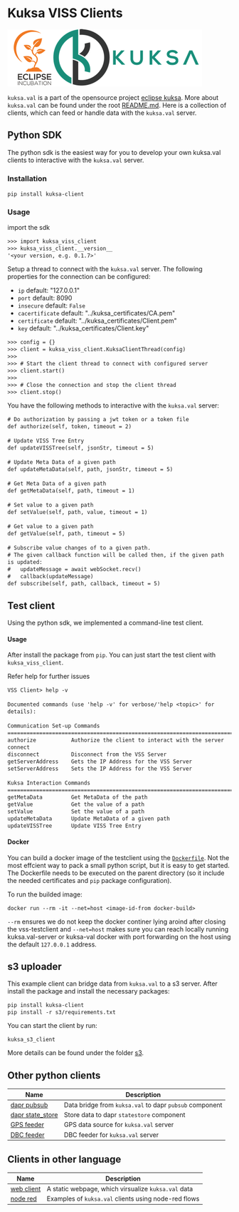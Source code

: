 # Kuksa VISS Clients
![kuksa.val Logo](../doc/pictures/logo.png)

`kuksa.val` is a part of the opensource project [eclipse kuksa](https://www.eclipse.org/kuksa/).
More about `kuksa.val` can be found under the root [README.md](../README.md).
Here is a collection of clients, which can feed or handle data with the `kuksa.val` server.

## Python SDK
The python sdk is the easiest way for you to develop your own kuksa.val clients to interactive with the `kuksa.val` server.

### Installation
```
pip install kuksa-client
```

### Usage

import the sdk
```
>>> import kuksa_viss_client
>>> kuksa_viss_client.__version__
'<your version, e.g. 0.1.7>'
```

Setup a thread to connect with the `kuksa.val` server.
The following properties for the connection can be configured:
- `ip` default: "127.0.0.1"
- `port` default: 8090
- `insecure` default: `False`
- `cacertificate` default: "../kuksa_certificates/CA.pem"
- `certificate` default: "../kuksa_certificates/Client.pem"
- `key` default: "../kuksa_certificates/Client.key"

```
>>> config = {} 
>>> client = kuksa_viss_client.KuksaClientThread(config)
>>> 
>>> # Start the client thread to connect with configured server
>>> client.start()
>>>
>>> # Close the connection and stop the client thread
>>> client.stop()
```

You have the following methods to interactive with the `kuksa.val` server:

```
# Do authorization by passing a jwt token or a token file
def authorize(self, token, timeout = 2)

# Update VISS Tree Entry 
def updateVISSTree(self, jsonStr, timeout = 5)

# Update Meta Data of a given path
def updateMetaData(self, path, jsonStr, timeout = 5)

# Get Meta Data of a given path
def getMetaData(self, path, timeout = 1)

# Set value to a given path
def setValue(self, path, value, timeout = 1)

# Get value to a given path
def getValue(self, path, timeout = 5)

# Subscribe value changes of to a given path.
# The given callback function will be called then, if the given path is updated:
#   updateMessage = await webSocket.recv()
#   callback(updateMessage)
def subscribe(self, path, callback, timeout = 5)
```

## Test client
Using the python sdk, we implemented a command-line test client.

#### Usage
After install the package from  `pip`. You can just start the test client with `kuksa_viss_client`.

Refer help for further issues
```
VSS Client> help -v

Documented commands (use 'help -v' for verbose/'help <topic>' for details):

Communication Set-up Commands
================================================================================
authorize           Authorize the client to interact with the server
connect             
disconnect          Disconnect from the VSS Server
getServerAddress    Gets the IP Address for the VSS Server
setServerAddress    Sets the IP Address for the VSS Server

Kuksa Interaction Commands
================================================================================
getMetaData         Get MetaData of the path
getValue            Get the value of a path
setValue            Set the value of a path
updateMetaData      Update MetaData of a given path
updateVISSTree      Update VISS Tree Entry
```
#### Docker
You can build a docker image of the testclient using the [`Dockerfile`](./Dockerfile). Not the most effcient way to pack a small python script, but it is easy to get started. The Dockerfile needs to be executed on the parent directory (so it include the needed certificates and `pip` package configuration).

To run the builded image:

```
docker run --rm -it --net=host <image-id-from docker-build>
```

`--rm` ensures we do not keep the docker continer lying aroind after closing the vss-testclient and `--net=host` makes sure you can reach locally running kuksa.val-server or kuksa-val docker with port forwarding on the host using the default `127.0.0.1` address.


## s3 uploader
This example client can bridge data from `kuksa.val` to a s3 server. After install the package and install the necessary packages:

```
pip install kuksa-client
pip install -r s3/requirements.txt
```

You can start the client by run:

```
kuksa_s3_client
```

More details can be found under the folder [s3](./s3).

## Other python clients 
Name | Description
---- | -----------
[dapr pubsub](./dapr/pubsub) | Data bridge from `kuksa.val` to dapr `pubsub` component
[dapr state_store](./dapr/state_store) | Store data to dapr `statestore` component
[GPS feeder](./feeder/gps2val) | GPS data source for `kuksa.val` server
[DBC feeder](./feeder/dbc2val) | DBC feeder for `kuksa.val` server

## Clients in other language 
Name | Description
---- | -----------
[web client](./web-client) | A static webpage, which virsualize `kuksa.val` data
[node red](./node-red) | Examples of `kuksa.val` clients using node-red flows
